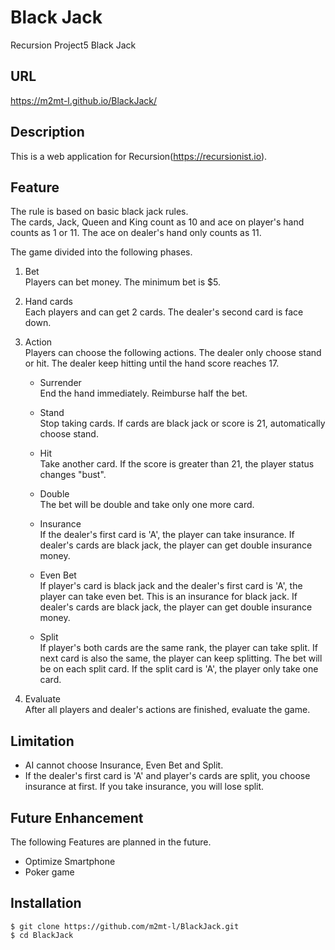 # Black Jack
Recursion Project5 Black Jack

## URL
https://m2mt-l.github.io/BlackJack/

## Description
This is a web application for Recursion(https://recursionist.io).<br>

## Feature
The rule is based on basic black jack rules. <br>
The cards, Jack, Queen and King count as 10 and ace on player's hand counts as 1 or 11. The ace on dealer's hand only counts as 11.<br>

The game divided into the following phases.<br>

1. Bet<br>
Players can bet money. The minimum bet is $5.

2. Hand cards<br>
Each players and can get 2 cards. The dealer's second card is face down.

3. Action<br>
Players can choose the following actions. The dealer only choose stand or hit. The dealer keep hitting until the hand score reaches 17.<p>

    - Surrender<br>
    End the hand immediately. Reimburse half the bet.

    - Stand<br>
    Stop taking cards. If cards are black jack or score is 21, automatically choose stand.

    - Hit<br>
    Take another card. If the score is greater than 21, the player status changes "bust".

    - Double<br>
    The bet will be double and take only one more card.

    - Insurance<br>
    If the dealer's first card is 'A', the player can take insurance. If dealer's cards are black jack, the player can get double insurance money.

    - Even Bet<br>
    If player's card is black jack and the dealer's first card is 'A', the player can take even bet. This is an insurance for black jack. If dealer's cards are black jack, the player can get double insurance money.

    - Split<br>
    If player's both cards are the same rank, the player can take split. If next card is also the same, the player can keep splitting. The bet will be on each split card. If the split card is 'A', the player only take one card.

4. Evaluate<br>
After all players and dealer's actions are finished, evaluate the game.


## Limitation
- AI cannot choose Insurance, Even Bet and Split.
- If the dealer's first card is 'A' and player's cards are split, you choose insurance at first. If you take insurance, you will lose split.

## Future Enhancement
The following Features are planned in the future.
- Optimize Smartphone
- Poker game

## Installation
```
$ git clone https://github.com/m2mt-l/BlackJack.git 
$ cd BlackJack
```